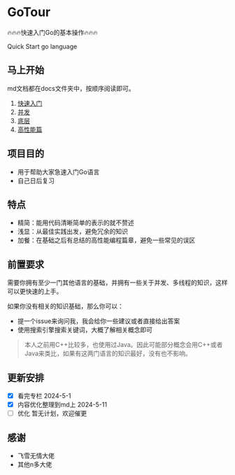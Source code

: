 # GoTour
🔥🔥🔥快速入门Go的基本操作🔥🔥🔥 

Quick Start go language

## 马上开始

md文档都在docs文件夹中，按顺序阅读即可。

1. [快速入门](./docs/01快速入门.md)
2. [并发](./docs/02并发.md)
3. [底层](./docs/03底层.md)
4. [高性能篇](./docs/05高性能篇.md)

## 项目目的

- 用于帮助大家急速入门Go语言
- 自己日后复习

## 特点

- 精简：能用代码清晰简单的表示的就不赘述
- 浅显：从最佳实践出发，避免冗余的知识
- 加餐：在基础之后有总结的高性能编程篇章，避免一些常见的误区

## 前置要求

需要你拥有至少一门其他语言的基础，并拥有一些关于并发、多线程的知识，这样可以更快速的上手。

如果你没有相关的知识基础，那么你可以：

- 提一个issue来询问我，我会给你一些建议或者直接给出答案
- 使用搜索引擎搜索关键词，大概了解相关概念即可

> 本人之前用C++比较多，也使用过Java。因此可能部分概念会用C++或者Java来类比，如果有这两门语言的知识最好，没有也不影响。



## 更新安排

- [x] 看完专栏 2024-5-1
- [x] 内容优化整理到md上 2024-5-11
- [ ] 优化 暂无计划，欢迎催更

## 感谢

- 飞雪无情大佬
- 其他n多大佬
